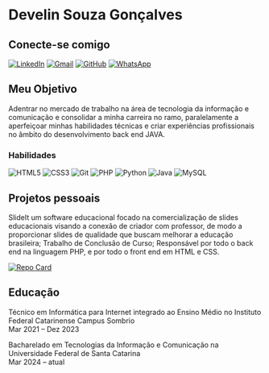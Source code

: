 # Develin Souza Gonçalves

## Conecte-se comigo
[![LinkedIn](https://img.shields.io/badge/LinkedIn-0077B5?style=for-the-badge&logo=linkedin&logoColor=white)](https://www.linkedin.com/in/develin-souza-gon%C3%A7alves-b8aa53243/)
[![Gmail](https://img.shields.io/badge/Gmail-333333?style=for-the-badge&logo=gmail&logoColor=red)](mailto:develinsouzag@gmail.com)
[![GitHub](https://img.shields.io/badge/GitHub-100000?style=for-the-badge&logo=github&logoColor=white)](https://github.com/dededsg)
[![WhatsApp](https://img.shields.io/badge/WhatsApp-25D366?style=for-the-badge&logo=whatsapp&logoColor=white)](https://wa.me/5548996704774)

## Meu Objetivo

Adentrar no mercado de trabalho na área de tecnologia da informação e comunicação e consolidar a minha carreira no ramo, paralelamente a aperfeiçoar minhas habilidades técnicas e criar experiências
profissionais no âmbito do desenvolvimento back end JAVA.


### Habilidades
![HTML5](https://img.shields.io/badge/HTML5-E34F26?style=for-the-badge&logo=html5&logoColor=white)
![CSS3](https://img.shields.io/badge/CSS3-1572B6?style=for-the-badge&logo=css3&logoColor=white)
![Git](https://img.shields.io/badge/Git-F05032?style=for-the-badge&logo=git&logoColor=white)
![PHP](https://img.shields.io/badge/PHP-777BB4?style=for-the-badge&logo=php&logoColor=white)
![Python](https://img.shields.io/badge/python-3670A0?style=for-the-badge&logo=python&logoColor=ffdd54)
![Java](https://img.shields.io/badge/java-%23ED8B00.svg?style=for-the-badge&logo=openjdk&logoColor=white)
![MySQL](https://img.shields.io/badge/MySQL-00000F?style=for-the-badge&logo=mysql&logoColor=white)

## Projetos pessoais

SlideIt um software educacional focado na comercialização de slides educacionais visando a conexão de criador com professor, de modo a proporcionar slides de
qualidade que buscam melhorar a educação brasileira; Trabalho de Conclusão de Curso; Responsável por todo o back end na linguagem PHP, e por todo o front end em HTML e CSS.

[![Repo Card](https://github-readme-stats.vercel.app/api/pin/?username=dededsg&repo=TCC&bg_color=000&border_color=30A3DC&show_icons=true&icon_color=30A3DC&title_color=E94D5F&text_color=FFF)](https://github.com/dededsg/TCC)

## Educação

Técnico em Informática para Internet integrado ao Ensino Médio no Instituto Federal Catarinense Campus Sombrio
<br>
Mar 2021 – Dez 2023

Bacharelado em Tecnologias da Informação e Comunicação na Universidade Federal de Santa Catarina
<br>
Mar 2024 – atual
